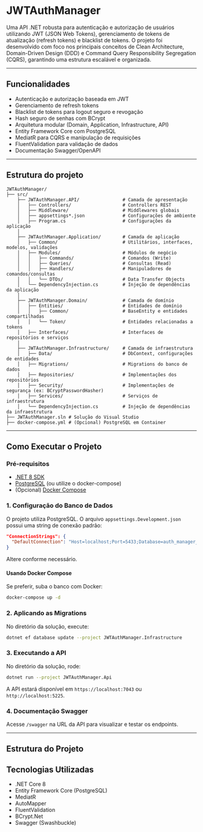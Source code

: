 # JWTAuthManager

Uma API .NET robusta para autenticação e autorização de usuários utilizando JWT (JSON Web Tokens), gerenciamento de tokens de atualização (refresh tokens) e blacklist de tokens. O projeto foi desenvolvido com foco nos principais conceitos de Clean Architecture, Domain-Driven Design (DDD) e Command Query Responsibility Segregation (CQRS), garantindo uma estrutura escalável e organizada. 

---

## Funcionalidades
- Autenticação e autorização baseada em JWT
- Gerenciamento de refresh tokens
- Blacklist de tokens para logout seguro e revogação
- Hash seguro de senhas com BCrypt
- Arquitetura modular (Domain, Application, Infrastructure, API)
- Entity Framework Core com PostgreSQL
- MediatR para CQRS e manipulação de requisições
- FluentValidation para validação de dados
- Documentação Swagger/OpenAPI

---

## Estrutura do projeto

```
JWTAuthManager/
├── src/
    ├── JWTAuthManager.API/                # Camada de apresentação
    │   ├── Controllers/                   # Controllers REST
    │   ├── Middleware/                    # Middlewares globais
    │   ├── appsettings*.json              # Configurações de ambiente
    │   ├── Program.cs                     # Configurações da aplicação
    │
    ├── JWTAuthManager.Application/        # Camada de aplicação
    │   ├── Common/                        # Utilitários, interfaces, modelos, validações
    │   ├── Modules/                       # Módulos de negócio
    │   │   ├── Commands/                  # Comandos (Write)
    │   │   ├── Queries/                   # Consultas (Read)
    │   │   ├── Handlers/                  # Manipuladores de comandos/consultas
    │   │   └── DTOs/                      # Data Transfer Objects
    │   └── DependencyInjection.cs         # Injeção de dependências da aplicação
    │
    ├── JWTAuthManager.Domain/             # Camada de domínio
    │   ├── Entities/                      # Entidades de domínio
    │   │   ├── Common/                    # BaseEntity e entidades compartilhadas
    │   │   └── Token/                     # Entidades relacionadas a tokens
    │   ├── Interfaces/                    # Interfaces de repositórios e serviços
    │
    ├── JWTAuthManager.Infrastructure/     # Camada de infraestrutura
    │   ├── Data/                          # DbContext, configurações de entidades
    │   ├── Migrations/                    # Migrations do banco de dados
    │   ├── Repositories/                  # Implementações dos repositórios
    │   ├── Security/                      # Implementações de segurança (ex: BCryptPasswordHasher)
    │   ├── Services/                      # Serviços de infraestrutura
    │   └── DependencyInjection.cs         # Injeção de dependências da infraestrutura
├── JWTAuthManager.sln # Solução do Visual Studio
├── docker-compose.yml # (Opcional) PostgreSQL em Container
```

---

## Como Executar o Projeto

### Pré-requisitos

- [.NET 8 SDK](https://dotnet.microsoft.com/download)
- [PostgreSQL](https://www.postgresql.org/) (ou utilize o docker-compose)
- (Opcional) [Docker Compose](https://docs.docker.com/compose/)

### 1. Configuração do Banco de Dados

O projeto utiliza PostgreSQL. O arquivo `appsettings.Development.json` possui uma string de conexão padrão:

```json
"ConnectionStrings": {
  "DefaultConnection": "Host=localhost;Port=5433;Database=auth_manager_db;Username=postgres;Password=MyStrong!Passw0rd;"
}
```

Altere conforme necessário.

#### Usando Docker Compose

Se preferir, suba o banco com Docker:

```sh
docker-compose up -d
```

### 2. Aplicando as Migrations

No diretório da solução, execute:

```sh
dotnet ef database update --project JWTAuthManager.Infrastructure
```

### 3. Executando a API

No diretório da solução, rode:

```sh
dotnet run --project JWTAuthManager.Api
```

A API estará disponível em `https://localhost:7043` ou `http://localhost:5225`.

### 4. Documentação Swagger

Acesse `/swagger` na URL da API para visualizar e testar os endpoints.

---

## Estrutura do Projeto

## Tecnologias Utilizadas
- .NET Core 8
- Entity Framework Core (PostgreSQL)
- MediatR
- AutoMapper
- FluentValidation
- BCrypt.Net
- Swagger (Swashbuckle)